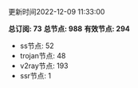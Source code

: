 更新时间2022-12-09 11:33:00

**总订阅: 73**
**总节点: 988**
**有效节点: 294**
- ss节点: 52
- trojan节点: 48
- v2ray节点: 193
- ssr节点: 1
